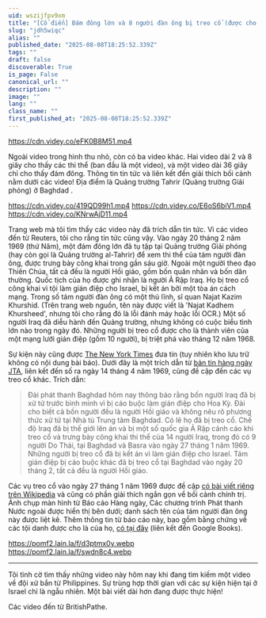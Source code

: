 ```yaml
---
uid: wszijfpv9xm
title: "[Cổ điển] Đám đông lớn và 8 người đàn ông bị treo cổ (được cho là gián điệp cho Israel) Baghdad, ngày 20 tháng 2 năm 1969"
slug: "jdh5wiqc"
alias: ""
published_date: "2025-08-08T18:25:52.339Z"
tags: ""
draft: false
discoverable: True
is_page: False
canonical_url: ""
description: ""
image: ""
lang: ""
class_name: ""
first_published_at: "2025-08-08T18:25:52.339Z"
---
```


 https://cdn.videy.co/eFK0B8M51.mp4

Ngoài video trong hình thu nhỏ, còn có ba video khác. Hai video dài 2 và 8 giây cho thấy các thi thể (ban đầu là một video), và một video dài 36 giây chỉ cho thấy đám đông. Thông tin tin tức và liên kết đến giải thích bối cảnh nằm dưới các video! Địa điểm là Quảng trường Tahrir (Quảng trường Giải phóng) ở Baghdad [](https://en.wikipedia.org/wiki/Liberation_Square,_Baghdad).

https://cdn.videy.co/419QD99h1.mp4
https://cdn.videy.co/E6oS6biV1.mp4
https://cdn.videy.co/KNrwAjD11.mp4

Trang web mà tôi tìm thấy các video này đã trích dẫn tin tức. Vì các video đến từ Reuters, tôi cho rằng tin tức cũng vậy. Vào ngày 20 tháng 2 năm 1969 (thứ Năm), một đám đông lớn đã tụ tập tại Quảng trường Giải phóng (hay còn gọi là Quảng trường al-Tahrir) để xem thi thể của tám người đàn ông, được trưng bày công khai trong gần sáu giờ. Ngoài một người theo đạo Thiên Chúa, tất cả đều là người Hồi giáo, gồm bốn quân nhân và bốn dân thường. Quốc tịch của họ được ghi nhận là người Ả Rập Iraq. Họ bị treo cổ công khai vì tội làm gián điệp cho Israel, bị kết án bởi một tòa án cách mạng. Trong số tám người đàn ông có một thủ lĩnh, sĩ quan Najat Kazim Khurshid. (Trên trang web nguồn, tên này được viết là 'Najat Kadhem Khursheed', nhưng tôi cho rằng đó là lỗi đánh máy hoặc lỗi OCR.) Một số người Iraq đã diễu hành đến Quảng trường, nhưng không có cuộc biểu tình lớn nào trong ngày đó. Những người bị treo cổ được cho là thành viên của một mạng lưới gián điệp (gồm 10 người), bị triệt phá vào tháng 12 năm 1968.

Sự kiện này cũng được [The New York Times](https://www.nytimes.com/1969/02/21/archives/israeli-termed-a-passenger.html) đưa tin (tuy nhiên kho lưu trữ không có nội dung bài báo). Dưới đây là một trích dẫn từ [bản tin hàng ngày JTA](https://www.jta.org/archive/baghdad-radio-announces-new-execution-of-spies-none-of-victims-are-jewish), liên kết đến số ra ngày 14 tháng 4 năm 1969, cũng đề cập đến các vụ treo cổ khác. Trích dẫn:  
> Đài phát thanh Baghdad hôm nay thông báo rằng bốn người Iraq đã bị xử tử trước bình minh vì bị cáo buộc làm gián điệp cho Hoa Kỳ. Đài cho biết cả bốn người đều là người Hồi giáo và không nêu rõ phương thức xử tử tại Nhà tù Trung tâm Baghdad. Có lẽ họ đã bị treo cổ. Chế độ Iraq đã bị thế giới lên án và bị một số quốc gia Ả Rập cảnh cáo khi treo cổ và trưng bày công khai thi thể của 14 người Iraq, trong đó có 9 người Do Thái, tại Baghdad và Basra vào ngày 27 tháng 1 năm 1969. Những người bị treo cổ đã bị kết án vì làm gián điệp cho Israel. Tám gián điệp bị cáo buộc khác đã bị treo cổ tại Baghdad vào ngày 20 tháng 2, tất cả đều là người Hồi giáo.

Các vụ treo cổ vào ngày 27 tháng 1 năm 1969 được đề cập [có bài viết riêng trên Wikipedia](https://en.wikipedia.org/wiki/1969_Baghdad_hangings) và cũng có phần giải thích ngắn gọn về bối cảnh chính trị.  
Ảnh chụp màn hình từ Báo cáo Hàng ngày, Các chương trình Phát thanh Nước ngoài được hiển thị bên dưới; danh sách tên của tám người đàn ông này được liệt kê. Thêm thông tin từ báo cáo này, bao gồm bằng chứng về các tội danh được cho là của họ, [có tại đây](https://www.google.pl/books/edition/Daily_Report_Foreign_Radio_Broadcasts/64akjudpksQC) (liên kết đến Google Books).  

https://pomf2.lain.la/f/d3ptmx0y.webp  
https://pomf2.lain.la/f/swdn8c4.webp

---

Tôi tình cờ tìm thấy những video này hôm nay khi đang tìm kiếm một video về đội xử bắn từ Philippines. Sự trùng hợp thời gian với các sự kiện hiện tại ở Israel chỉ là ngẫu nhiên. Một bài viết dài hơn đang được thực hiện!

Các video đến từ BritishPathe.
